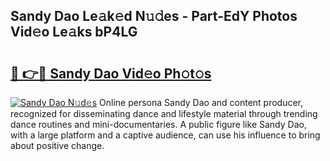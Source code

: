 ## Sandy Dao Le𝚊k𝚎d N𝚞𝚍es - Part-EdY Photos Vid𝚎o Le𝚊ks bP4LG

# <h2><a href="http://fbfmm0.evod.top/?m=Sandy+Dao">🔗 👉🔴 Sandy Dao Vid𝚎o Ph𝚘t𝚘s</a></h2>

[![Sandy Dao N𝚞d𝚎s](https://i.imgur.com/8V9OHl7.gif)](http://fbfmm0.evod.top/?m=Sandy+Dao)
Online persona Sandy Dao and content producer, recognized for disseminating dance and lifestyle material through trending dance routines and mini-documentaries. A public figure like Sandy Dao, with a large platform and a captive audience, can use his influence to bring about positive change. 
